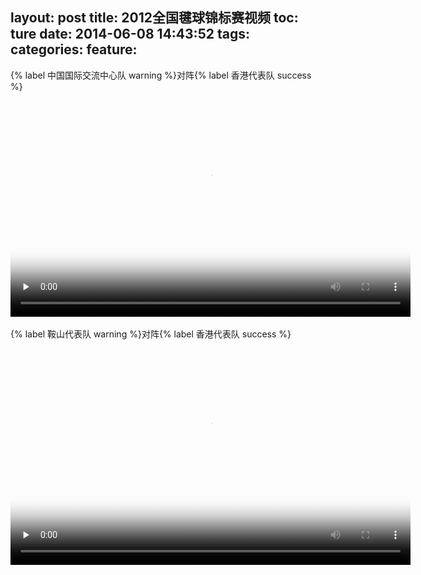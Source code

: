 layout: post
title: 2012全国毽球锦标赛视频
toc: ture
date: 2014-06-08 14:43:52
tags:
categories:
feature:
---
<!--more-->
{% label 中国国际交流中心队 warning %}对阵{% label 香港代表队 success %}
<video controls preload="none" width="640" height="360" poster="http://thujteam.qiniudn.com/2012%E5%B9%B4%E5%85%A8%E5%9C%8B%E6%AF%BD%E7%90%83%E9%8C%A6%E6%A8%99%E8%B3%BD_%E7%94%B7%E5%AD%90%E4%B8%89%E4%BA%BA%E8%B3%BD_%E4%B8%AD%E5%9C%8B%E5%9C%8B%E9%9A%9B%E4%BA%A4%E6%B5%81%E4%B8%AD%E5%BF%83_%E5%B0%8D_%E9%A6%99%E6%B8%AF.png">
	<source src="http://thujteam.qiniudn.com/2012%E5%B9%B4%E5%85%A8%E5%9C%8B%E6%AF%BD%E7%90%83%E9%8C%A6%E6%A8%99%E8%B3%BD_%E7%94%B7%E5%AD%90%E4%B8%89%E4%BA%BA%E8%B3%BD_%E4%B8%AD%E5%9C%8B%E5%9C%8B%E9%9A%9B%E4%BA%A4%E6%B5%81%E4%B8%AD%E5%BF%83_%E5%B0%8D_%E9%A6%99%E6%B8%AF.mp4" type='video/mp4'>
</video>
<br/>
<br/>
{% label 鞍山代表队 warning %}对阵{% label 香港代表队 success %}
<br/>
<video controls preload="none" width="640" height="360" poster="http://thujteam.qiniudn.com/2012%E5%B9%B4%E5%85%A8%E5%9C%8B%E6%AF%BD%E7%90%83%E9%8C%A6%E6%A8%99%E8%B3%BD_%E7%94%B7%E5%AD%90%E4%B8%89%E4%BA%BA%E8%B3%BD_%E9%A6%99%E6%B8%AF_%E5%B0%8D_%E9%9E%8D%E5%B1%B1%E5%B8%82.png">
	<source src="http://thujteam.qiniudn.com/2012%E5%B9%B4%E5%85%A8%E5%9C%8B%E6%AF%BD%E7%90%83%E9%8C%A6%E6%A8%99%E8%B3%BD_%E7%94%B7%E5%AD%90%E4%B8%89%E4%BA%BA%E8%B3%BD_%E9%A6%99%E6%B8%AF_%E5%B0%8D_%E9%9E%8D%E5%B1%B1%E5%B8%82.mp4" type='video/mp4'>
</video>